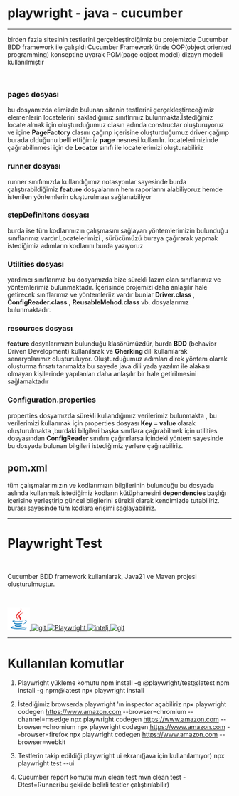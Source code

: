 # playwright - java - cucumber

<hr/>

birden fazla sitesinin testlerini gerçekleştirdiğimiz bu projemizde
Cucumber BDD framework ile çalışıldı
Cucumber Framework'ünde OOP(object oriented programming) konseptine uyarak  POM(page object model) dizayn modeli kullanılmıştır

<br/>

### pages dosyası <br/>
bu dosyamızda elimizde bulunan sitenin testlerini gerçekleştireceğimiz elemenlerin locatelerini sakladığımız sınıflrımız bulunmakta.İstediğimiz locate almak için oluşturduğumuz clasın adında constructar oluşturuyoruz ve içine <b> PageFactory </b> clasını çağırıp
içerisine oluşturduğumuz driver çağırıp burada olduğunu belli ettiğimiz <b> page </b> nesnesi kullanılır. locatelerimizinde çağırabilinmesi için de <b> Locator </b> sınıfı ile locatelerimizi oluşturabiliriz

### runner dosyası <br/>
runner sınıfımızda kullandığımız notasyonlar sayesinde burda çalıştırabildiğimiz <b>feature</b>  dosyalarının hem raporlarını alabiliyoruz hemde istenilen yöntemlerin oluşturulması sağlanabiliyor

### stepDefinitons dosyası <br/>
burda ise tüm kodlarımızın çalışmasını sağlayan yöntemlerimizin bulunduğu sınıflarımız vardır.Locatelerimizi , sürücümüzü buraya çağırarak yapmak istediğimiz adımların kodlarını burda yazıyoruz

### Utilities dosyası <br/>
yardımcı sınıflarımız bu dosyamızda bize sürekli lazım olan sınıflarımız ve yöntemlerimiz bulunmaktadır. İçerisinde  projemizi daha anlaşılır hale getirecek sınıflarımız ve yöntemleriiz vardır bunlar
<b> Driver.class </b> , <b> ConfigReader.class</b> , <b> ReusableMehod.class </b> vb.  dosyalarımız bulunmaktadır.

### resources dosyası <br/>
<b> feature </b> dosyalarımızın bulunduğu klasörümüzdür, burda <b>BDD</b> (behavior Driven Development) kullanılarak ve <b> Gherking </b> dili kullanılarak senaryolarımız oluşturuluyor. Oluşturduğumuz adımları direk 
yöntem olarak oluşturma fırsatı tanımakta bu sayede java dili yada yazılım ile alakası olmayan kişilerinde yapılanları daha anlaşılır bir hale getirilmesini sağlamaktadır 

### <b> Configuration.properties </b>
properties dosyamızda sürekli kullandığımız verilerimiz bulunmakta , bu verilerimizi kullanmak için properties dosyası <b> Key  =  value </b> olarak oluşturulmakta ,burdaki bilgileri başka sınıflara çağırabilmek için utilities dosyasından
<b> ConfigReader </b> sınıfını çağırırlarsa içindeki yöntem sayesinde bu dosyada bulunan bilgileri istediğimiz yerlere çağırabiliriz.

## pom.xml
tüm çalışmalarımızın ve kodlarımızın bilgilerinin bulunduğu bu dosyada aslında kullanmak istediğimiz kodların kütüphanesini  <b> dependencies </b> başlığı içerisine yerleştirip güncel bilgilerini sürekli olarak kendimizde tutabiliriz.
burası sayesinde tüm kodlara erişimi sağlayabiliriz.

<hr/>

# Playwright Test

<br/>

Cucumber BDD framework kullanılarak, Java21  ve Maven projesi oluşturulmuştur.

<br/>

<a href="https://www.java.com" target="_blank" rel="noreferrer"> <img src="https://raw.githubusercontent.com/devicons/devicon/master/icons/java/java-original.svg" alt="java" width="50" height="50"/> </a>
<a href="https://git-scm.com/" target="_blank" rel="noreferrer"> <img src="https://www.vectorlogo.zone/logos/git-scm/git-scm-icon.svg" alt="git" width="40" height="40"/> </a>
<a href="https://www.playwright.com" target="_blank" rel="noreferrer"> <img src="https://playwright.dev/img/playwright-logo.svg" alt="Playwright" width="50" height="50"/> </a>
<a href="https://www.intelj.com" target="_blank" rel="noreferrer"> <img src="https://encrypted-tbn0.gstatic.com/images?q=tbn:ANd9GcQak-N8W03mK25slV1lwM80i0y1obRPPJOaLA&usqp=CAU" alt="intelj" width="80" height="40"/> </a>
<a href="https://www.maven.com" target="_blank" rel="noreferrer"> <img src="https://koraypeker.com/wp-content/uploads/2018/06/1_xsrKVt69q3JsZzLD-ldekQ.jpeg" alt="git" width="100" height="40"/> </a>

<hr/>

 # Kullanılan komutlar

1. Playwright yükleme komutu
   npm install -g @playwright/test@latest
   npm install -g npm@latest
   npx playwright install

2. İstediğimiz browserda playwright 'ın inspector açabiliriz
   npx playwright codegen https://www.amazon.com --browser=chromium --channel=msedge 
   npx playwright codegen https://www.amazon.com --browser=chromium
   npx playwright codegen https://www.amazon.com --browser=firefox
   npx playwright codegen https://www.amazon.com --browser=webkit

3. Testlerin takip edildiği playwright ui ekranı(java için kullanılamıyor)
   npx playwright test --ui

4. Cucumber report komutu
   mvn clean test
   mvn clean test -Dtest=Runner(bu şekilde belirli testler çalıştırılabilir)